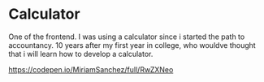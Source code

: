 # Calculator
One of the frontend.
I was using a calculator since i started the path to accountancy.
10 years after my first year in college, who wouldve thought that i will learn how to develop a calculator.


https://codepen.io/MiriamSanchez/full/RwZXNeo
